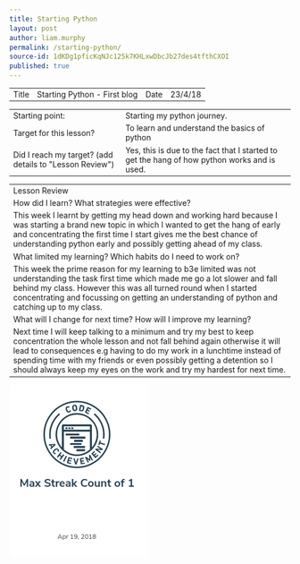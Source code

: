 ```yaml
---
title: Starting Python
layout: post
author: liam.murphy
permalink: /starting-python/
source-id: 1dKDg1pficKqNJc125k7KHLxwDbcJb27des4tfthCXOI
published: true
---
```

<table>
  <tr>
    <td>Title</td>
    <td>Starting Python - First blog</td>
    <td>Date</td>
    <td>23/4/18</td>
  </tr>
</table>


<table>
  <tr>
    <td>Starting point:</td>
    <td>Starting my python journey.</td>
  </tr>
  <tr>
    <td>Target for this lesson?</td>
    <td>To learn and understand the basics of python</td>
  </tr>
  <tr>
    <td>Did I reach my target? 
(add details to "Lesson Review")</td>
    <td>Yes, this is due to the fact that I started to get the hang of how python works and is used.</td>
  </tr>
</table>


<table>
  <tr>
    <td>Lesson Review</td>
  </tr>
  <tr>
    <td>How did I learn? What strategies were effective? </td>
  </tr>
  <tr>
    <td>This week I learnt by getting my head down and working hard because I was starting a brand new topic in which I wanted to get the hang of early and concentrating the first time I start gives me the best chance of understanding python early and possibly getting ahead of my class.</td>
  </tr>
  <tr>
    <td>What limited my learning? Which habits do I need to work on? </td>
  </tr>
  <tr>
    <td>This week the prime reason for my learning to b3e limited was not understanding the task first time which made me go a lot slower and fall behind my class. However this was all turned round when I started concentrating and focussing on getting an understanding of python and catching up to my class.</td>
  </tr>
  <tr>
    <td>What will I change for next time? How will I improve my learning?</td>
  </tr>
  <tr>
    <td>Next time I will keep talking to a minimum and try my best to keep concentration the whole lesson and not fall behind again otherwise it will lead to consequences e.g having to do my work in a lunchtime instead of spending time with my friends or even possibly getting a detention so I should always keep my eyes on the work and try my hardest for next time.</td>
  </tr>
</table>
<img src = "/images/Screenshot 2018-06-22 at 13.29.20.png">


